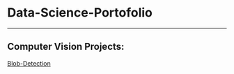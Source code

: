 # Data-Science-Portofolio

______________________________


## Computer Vision Projects:
 <a href="[https://www.w3schools.com](https://github.com/Ahmed-Ousama/Data-Science-Portofolio/tree/main/Computer%20Vision/Blob-Detection)">Blob-Detection</a>
